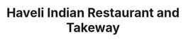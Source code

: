 ---
title: "Haveli Indian Restaurant and Takeway"
address: "Frenchchurch st Portarlington Co. Laois"
tel: "(057)8643178"
county: "Laois"
category: "Indian Restaurants"
type: "Content"
lat: "53.161896"
lng: "-7.191237"
---